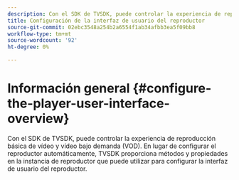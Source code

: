 ```yaml
---
description: Con el SDK de TVSDK, puede controlar la experiencia de reproducción básica de vídeo y vídeo bajo demanda (VOD). En lugar de configurar el reproductor automáticamente, TVSDK proporciona métodos y propiedades en la instancia de reproductor que puede utilizar para configurar la interfaz de usuario del reproductor.
title: Configuración de la interfaz de usuario del reproductor
source-git-commit: 02ebc3548a254b2a6554f1ab34afbb3ea5f09bb8
workflow-type: tm+mt
source-wordcount: '92'
ht-degree: 0%

---
```


# Información general {#configure-the-player-user-interface-overview}

Con el SDK de TVSDK, puede controlar la experiencia de reproducción básica de vídeo y vídeo bajo demanda (VOD). En lugar de configurar el reproductor automáticamente, TVSDK proporciona métodos y propiedades en la instancia de reproductor que puede utilizar para configurar la interfaz de usuario del reproductor.
